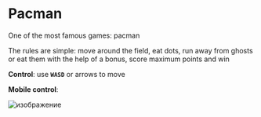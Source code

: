 # Pacman
One of the most famous games: pacman

The rules are simple: move around the field, eat dots, run away from ghosts or eat them with the help of a bonus, score maximum points and win

**Control**: use <code>**WASD**</code> or arrows to move

**Mobile control**:

![изображение](https://user-images.githubusercontent.com/89963572/175322238-173fc54c-d1dd-4131-b24e-d97109875806.png)
